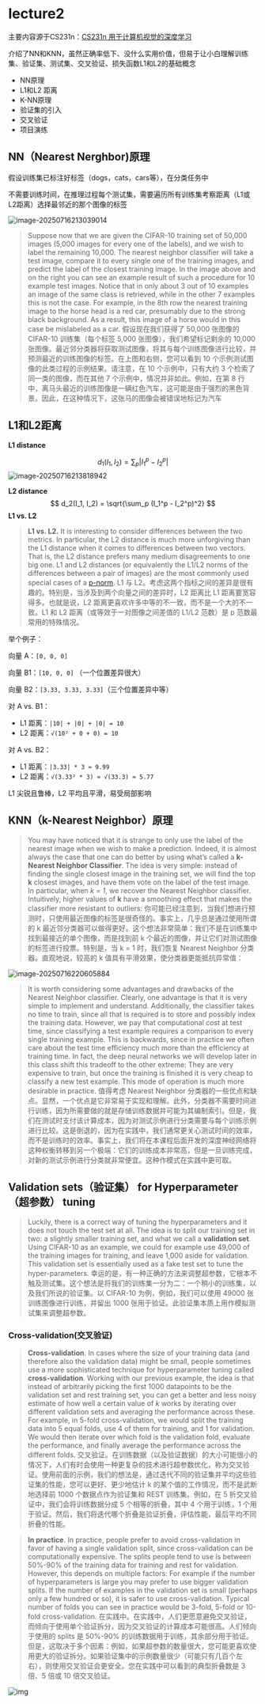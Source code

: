 # lecture2

主要内容源于CS231n：[CS231n 用于计算机视觉的深度学习](https://cs231n.github.io/classification/)

介绍了NN和KNN，虽然正确率低下、没什么实用价值，但易于让小白理解训练集、验证集、测试集、交叉验证、损失函数L1和L2的基础概念

* NN原理
* L1和L2 距离
* K-NN原理
* 验证集的引入
* 交叉验证
* 项目演练

##  NN（Nearest Nerghbor)原理

假设训练集已标注好标签（dogs，cats，cars等），在分类任务中

不需要训练时间，在推理过程每个测试集，需要遍历所有训练集考察距离（L1或L2距离）选择最邻近的那个图像的标签

![image-20250716213039014](C:\Users\17737\AppData\Roaming\Typora\typora-user-images\image-20250716213039014.png)

> Suppose now that we are given the CIFAR-10 training set of 50,000 images (5,000 images for every one of the labels), and we wish to label the remaining 10,000. The nearest neighbor classifier will take a test image, compare it to every single one of the training images, and predict the label of the closest training image. In the image above and on the right you can see an example result of such a procedure for 10 example test images. Notice that in only about 3 out of 10 examples an image of the same class is retrieved, while in the other 7 examples this is not the case. For example, in the 8th row the nearest training image to the horse head is a red car, presumably due to the strong black background. As a result, this image of a horse would in this case be mislabeled as a car.
> 假设现在我们获得了 50,000 张图像的 CIFAR-10 训练集（每个标签 5,000 张图像），我们希望标记剩余的 10,000 张图像。最近邻分类器将获取测试图像，将其与每个训练图像进行比较，并预测最近的训练图像的标签。在上图和右侧，您可以看到 10 个示例测试图像的此类过程的示例结果。请注意，在 10 个示例中，只有大约 3 个检索了同一类的图像，而在其他 7 个示例中，情况并非如此。例如，在第 8 行中，离马头最近的训练图像是一辆红色汽车，这可能是由于强烈的黑色背景。因此，在这种情况下，这张马的图像会被错误地标记为汽车

##  L1和L2距离

**L1 distance**


$$
d_1(I_1, I_2) = \sum_p |I_1^p - I_2^p|
$$
![image-20250716213818942](C:\Users\17737\AppData\Roaming\Typora\typora-user-images\image-20250716213818942.png)

**L2 distance**
$$
d_2(I_1, I_2) = \sqrt{\sum_p (I_1^p - I_2^p)^2}
$$
**L1 vs. L2**

> **L1 vs. L2.** It is interesting to consider differences between the two metrics. In particular, the L2 distance is much more unforgiving than the L1 distance when it comes to differences between two vectors. That is, the L2 distance prefers many medium disagreements to one big one. L1 and L2 distances (or equivalently the L1/L2 norms of the differences between a pair of images) are the most commonly used special cases of a [p-norm](https://planetmath.org/vectorpnorm).
> L1 与 L2。考虑这两个指标之间的差异是很有趣的。特别是，当涉及到两个向量之间的差异时，L2 距离比 L1 距离要宽容得多。也就是说，L2 距离更喜欢许多中等的不一致，而不是一个大的不一致。L1 和 L2 距离（或等效于一对图像之间差值的 L1/L2 范数）是 p 范数最常用的特殊情况。

举个例子：

向量 A：`[0, 0, 0]`

向量 B1：`[10, 0, 0]` （一个位置差异很大）

向量 B2：`[3.33, 3.33, 3.33]`（三个位置差异中等）

对 A vs. B1：

- L1 距离：`|10| + |0| + |0| = 10`
- L2 距离：`√(10² + 0 + 0) = 10`

对 A vs. B2：

- L1 距离：`|3.33| * 3 ≈ 9.99`
- L2 距离：`√(3.33² * 3) ≈ √(33.3) ≈ 5.77`

L1 尖锐且鲁棒，L2 平均且平滑，易受局部影响

##  KNN（k-Nearest Neighbor）原理

> You may have noticed that it is strange to only use the label of the nearest image when we wish to make a prediction. Indeed, it is almost always the case that one can do better by using what’s called a **k-Nearest Neighbor Classifier**. The idea is very simple: instead of finding the single closest image in the training set, we will find the top **k** closest images, and have them vote on the label of the test image. In particular, when *k = 1*, we recover the Nearest Neighbor classifier. Intuitively, higher values of **k** have a smoothing effect that makes the classifier more resistant to outliers:
> 你可能已经注意到，当我们想进行预测时，只使用最近图像的标签是很奇怪的。事实上，几乎总是通过使用所谓的 k 最近邻分类器可以做得更好。这个想法非常简单：我们不是在训练集中找到最接近的单个图像，而是找到前 k 个最近的图像，并让它们对测试图像的标签进行投票。特别是，当 k = 1 时，我们恢复 Nearest Neighbor 分类器。直观地说，较高的 k 值具有平滑效果，使分类器更能抵抗异常值：

![image-20250716220605884](C:\Users\17737\AppData\Roaming\Typora\typora-user-images\image-20250716220605884.png)

> It is worth considering some advantages and drawbacks of the Nearest Neighbor classifier. Clearly, one advantage is that it is very simple to implement and understand. Additionally, the classifier takes no time to train, since all that is required is to store and possibly index the training data. However, we pay that computational cost at test time, since classifying a test example requires a comparison to every single training example. This is backwards, since in practice we often care about the test time efficiency much more than the efficiency at training time. In fact, the deep neural networks we will develop later in this class shift this tradeoff to the other extreme: They are very expensive to train, but once the training is finished it is very cheap to classify a new test example. This mode of operation is much more desirable in practice.
> 值得考虑 Nearest Neighbor 分类器的一些优点和缺点。显然，一个优点是它非常易于实现和理解。此外，分类器不需要时间进行训练，因为所需要做的就是存储训练数据并可能为其编制索引。但是，我们在测试时支付该计算成本，因为对测试示例进行分类需要与每个训练示例进行比较。这是倒退的，因为在实践中，我们通常更关心测试时间的效率，而不是训练时的效率。事实上，我们将在本课程后面开发的深度神经网络将这种权衡转移到另一个极端：它们的训练成本非常高，但是一旦训练完成，对新的测试示例进行分类就非常便宜。这种作模式在实践中更可取。

## Validation sets（验证集） for Hyperparameter（超参数） tuning

> Luckily, there is a correct way of tuning the hyperparameters and it does not touch the test set at all. The idea is to split our training set in two: a slightly smaller training set, and what we call a **validation set**. Using CIFAR-10 as an example, we could for example use 49,000 of the training images for training, and leave 1,000 aside for validation. This validation set is essentially used as a fake test set to tune the hyper-parameters.
> 幸运的是，有一种正确的方法来调整超参数，它根本不触及测试集。这个想法是将我们的训练集一分为二：一个稍小的训练集，以及我们所说的验证集。以 CIFAR-10 为例，例如，我们可以使用 49000 张训练图像进行训练，并留出 1000 张用于验证。此验证集本质上用作模拟测试集来调整超参数。

###  **Cross-validation**(交叉验证)

> **Cross-validation**. In cases where the size of your training data (and therefore also the validation data) might be small, people sometimes use a more sophisticated technique for hyperparameter tuning called **cross-validation**. Working with our previous example, the idea is that instead of arbitrarily picking the first 1000 datapoints to be the validation set and rest training set, you can get a better and less noisy estimate of how well a certain value of *k* works by iterating over different validation sets and averaging the performance across these. For example, in 5-fold cross-validation, we would split the training data into 5 equal folds, use 4 of them for training, and 1 for validation. We would then iterate over which fold is the validation fold, evaluate the performance, and finally average the performance across the different folds.
> 交叉验证。在训练数据（以及验证数据）的大小可能很小的情况下，人们有时会使用一种更复杂的技术进行超参数优化，称为交叉验证。使用前面的示例，我们的想法是，通过迭代不同的验证集并平均这些验证集的性能，您可以更好、更少地估计 k 的某个值的工作情况，而不是武断地选择前 1000 个数据点作为验证集和 REST 训练集。例如，在 5 折交叉验证中，我们会将训练数据分成 5 个相等的折叠，其中 4 个用于训练，1 个用于验证。然后，我们将迭代哪个折叠是验证折叠，评估性能，最后平均不同折叠的性能。

> **In practice**. In practice, people prefer to avoid cross-validation in favor of having a single validation split, since cross-validation can be computationally expensive. The splits people tend to use is between 50%-90% of the training data for training and rest for validation. However, this depends on multiple factors: For example if the number of hyperparameters is large you may prefer to use bigger validation splits. If the number of examples in the validation set is small (perhaps only a few hundred or so), it is safer to use cross-validation. Typical number of folds you can see in practice would be 3-fold, 5-fold or 10-fold cross-validation.
> 在实践中。在实践中，人们更愿意避免交叉验证，而倾向于使用单个验证拆分，因为交叉验证的计算成本可能很高。人们倾向于使用的 splits 是 50%-90% 的训练数据用于训练，其余部分用于验证。但是，这取决于多个因素：例如，如果超参数的数量很大，您可能更喜欢使用更大的验证拆分。如果验证集中的示例数量很少（可能只有几百个左右），则使用交叉验证会更安全。您在实践中可以看到的典型折叠数是 3 倍、5 倍或 10 倍交叉验证。

![img](https://cs231n.github.io/assets/crossval.jpeg)